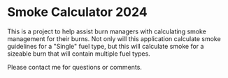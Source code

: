 # Smoke Calculator 2024

This is a project to help assist burn managers with calculating smoke management for their burns.
Not only will this application calculate smoke guidelines for a "Single" fuel type, but this will calculate smoke for a sizeable burn that will contain multiple fuel types.

Please contact me for questions or comments.
